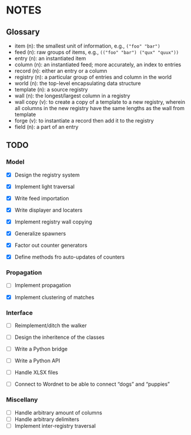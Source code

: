 NOTES
=====


Glossary
--------

- item (n): the smallest unit of information, e.g., `("foo" "bar")`
- feed (n): raw groups of items, e.g., `(("foo" "bar") ("qux" "quux"))`
- entry (n): an instantiated item
- column (n): an instantiated feed; more accurately, an index to entries
- record (n): either an entry or a column
- registry (n): a particular group of entries and column in the world
- world (n): the top-level encapsulating data structure
- template (n): a source registry
- wall (n): the longest/largest column in a registry
- wall copy (v): to create a copy of a template to a new registry, wherein all
  columns in the new registry have the same lengths as the wall from template
- forge (v): to instantiate a record then add it to the registry
- field (n): a part of an entry


TODO
----


### Model

- [x] Design the registry system
- [x] Implement light traversal
- [x] Write feed importation
- [x] Write displayer and locaters
- [x] Implement registry wall copying
- [x] Generalize spawners
- [x] Factor out counter generators
- [x] Define methods fro auto-updates of counters


### Propagation

- [ ] Implement propagation
- [x] Implement clustering of matches


### Interface

- [ ] Reimplement/ditch the walker
- [ ] Design the inheritence of the classes
- [ ] Write a Python bridge
- [ ] Write a Python API
- [ ] Handle XLSX files
- [ ] Connect to Wordnet to be able to connect “dogs” and “puppies”


### Miscellany

- [ ] Handle arbitrary amount of columns
- [ ] Handle arbitrary delimiters
- [ ] Implement inter-registry traversal
